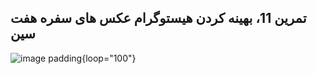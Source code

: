 ## تمرین 11، بهینه کردن هیستوگرام عکس های سفره هفت سین



![image padding](https://github.com/semnan-university-ai/image-processing-class-002/blob/main/exercises/msg67/Haftsin/2022-04-28-16-40-34.gif?raw=true){loop="100"}
